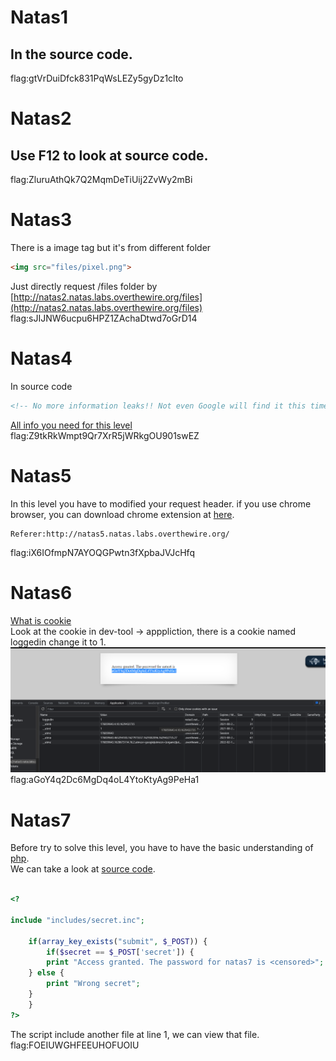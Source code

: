 # Natas1
## In the source code.<br>
flag:gtVrDuiDfck831PqWsLEZy5gyDz1clto 
# Natas2
## Use F12 to look at source code.<br>
flag:ZluruAthQk7Q2MqmDeTiUij2ZvWy2mBi
# Natas3
There is a image tag but it's from different folder
```html
<img src="files/pixel.png">
```
Just directly request /files folder by [http://natas2.natas.labs.overthewire.org/files](http://natas2.natas.labs.overthewire.org/files)
<br>flag:sJIJNW6ucpu6HPZ1ZAchaDtwd7oGrD14
# Natas4 
In source code 
```html
<!-- No more information leaks!! Not even Google will find it this time... -->
```
[All info you need for this level](https://developers.google.com/search/docs/advanced/robots/robots_txt)
<br>flag:Z9tkRkWmpt9Qr7XrR5jWRkgOU901swEZ
# Natas5
In this level you have to modified your request header. if you use chrome browser, you can download chrome extension at [here](https://chrome.google.com/webstore/detail/modheader/idgpnmonknjnojddfkpgkljpfnnfcklj?hc=search&hcp=main).
```
Referer:http://natas5.natas.labs.overthewire.org/
```
flag:iX6IOfmpN7AYOQGPwtn3fXpbaJVJcHfq
# Natas6
[What is cookie](https://www.youtube.com/watch?v=rdVPflECed8)<br>
Look at the cookie in dev-tool -> apppliction, there is a cookie named loggedin change it to 1.<br>
![](https://github.com/leohammer123/CTF/blob/main/overthewire/Natas/natas5.png)
flag:aGoY4q2Dc6MgDq4oL4YtoKtyAg9PeHa1
# Natas7
Before try to solve this level, you have to have the basic understanding of [php](https://www.w3schools.com/php/).<br>
We can take a look at [source  code](http://natas6.natas.labs.overthewire.org/index-source.html).
```php

<?

include "includes/secret.inc";

    if(array_key_exists("submit", $_POST)) {
        if($secret == $_POST['secret']) {
        print "Access granted. The password for natas7 is <censored>";
    } else {
        print "Wrong secret";
    }
    }
?>

```
The script include another file at line 1, we can view that file.
<br>flag:FOEIUWGHFEEUHOFUOIU

